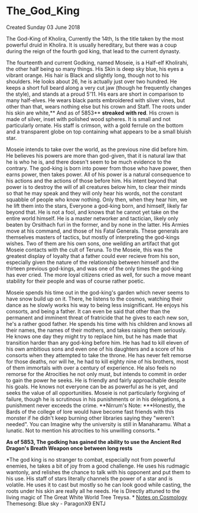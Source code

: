 # The_God_King
Created Sunday 03 June 2018

The God-King of Kholira, Currently the 14th, Is the title taken by the most powerful druid in Kholira. It is usually hereditary, but there was a coup during the reign of the fourth god king, that lead to the current dynasty. 

The fourteenth and current Godking, named Moseie, is a Half-elf Kholirahi, the other half being so many things. His Skin is deep sky blue, his eyes a vibrant orange. His hair is Black and slightly long, though not to his shoulders. He looks about 26, he is actually just over two hundred. He keeps a short full beard along a very cut jaw (though he frequently changes the style), and stands at a proud 5'11. His ears are short in comparison to many half-elves. He wears black pants embroidered with sliver vines, but other than that, wears nothing else but his crown and Staff. The roots under his skin are white,** And as of 5853** **streaked** **with red**. His crown is made of silver, inset with polished wood spheres. It is small and not particularly ornate. His staff is crimson, with a gold ferrule on the bottom and a transparent globe on top containing what appears to be a small bluish star.

Moseie intends to take over the world, as  the previous nine did before him. He believes his powers are more than god-given, that it is natural law that he is who he is, and there doesn't seem to be much evidence to the contrary. The god-king is born into power from those who have power, then earns power, then takes power. All of his power is a natural consequence to his actions and the actions of those before him. His intent beyond that power is to destroy the will of all creatures below him, to clear their minds so that he may speak and they will only hear his words, not the constant squabble of people who know nothing. Only then, when they hear him, we he lift them into the stars, Everyone a god-king born, and himself, likely far beyond that. He is not a fool, and knows that he cannot yet take on the entire world himself. He is a master networker and tactician, likely only beaten by Orsithach furi in the former, and by none in the latter. His Armies move at his command, and those of his Fatal Generals. These generals are themselves masters of tactics, but mostly of interpreting the god-kings wishes. Two of them are his own sons, one weilding an artifact that got Moseie contacts with the cult of Teruna. To the Moseie, this was the greatest display of loyalty that a father could ever recieve from his son, especially given the nature of the relationship between himself and the thirteen previous god-kings, and was one of the only times the god-king has ever cried.  The more loyal citizens cried as well, for such a move meant stability for their people and was of course rather poetic. 

Moseie spends his time out in the god-king's garden which never seems to have snow build up on it. There, he listens to the cosmos, watching their dance as he slowly works his way to being less insignificant. He enjoys his consorts, and being a father. It can even be said that other than the permanent and imminent threat of fratricide that he gives to each new son, he's a rather good father. He spends his time with his children and knows all their names, the names of their mothers, and takes raising them seriously. He knows one day they might try to replace him, but he has made that transition harder than any god-king before him. He has had to kill eleven of his own ambitious sons and even one of his daughters and a score of his consorts when they attempted to take the throne. He has never felt remorse for those deaths, nor will he, he had to kill eighty nine of his brothers, most of them immortals with over a century of experience. He also feels no remorse for the Atrocities he not only must, but intends to commit in order to gain the power he seeks. He is friendly and fairly approachable despite his goals. He knows not everyone can be as powerful as he is yet, and seeks the value of all opportunities.
Moseie is not particularly forgiving of failure, though he is scrutinous in his punishments or in his delegations, a punishment never exceeds the crime. 
**Nirrum's Note: ***Honestly, the Bards of the college of lore would have become fast friends with this monster if he didn't keep burning other libraries saying they "weren't needed". You can Imagine why the university is still in Manaharamu. What a lunatic. Not to mention his atrocities to his unwilling consorts. *

**As of 5853, The godking has gained the ability to use the Ancient Red Dragon's Breath Weapon once between long rests**

*The god king is no stranger to combat, especially not from powerful enemies, he takes a bit of joy from a good challenge. He uses his rudmagic wantonly, and relishes the chance to talk with his opponent and put them to his use. His staff of stars literally channels the power of a star and is volatile. He uses it to cast but mostly so he can look good while casting, the roots under his skin are really all he needs. He is Directly attuned to the living magic of The Great White World Tree Treysa. *
[Notes on Cosmology](../Notes_on_Cosmology.markdown)
Themesong: Blue sky - ParagonX9
ENTJ

